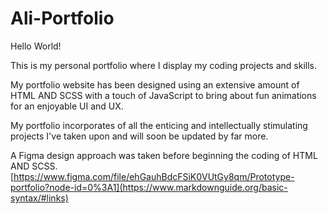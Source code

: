 # Ali-Portfolio

Hello World!

This is my personal portfolio where I display my coding projects and skills.

My portfolio website has been designed using an extensive amount of HTML AND SCSS with a touch of JavaScript to bring about fun animations for an enjoyable UI and UX.

My portfolio incorporates of all the enticing and intellectually stimulating projects I've taken upon and will soon be updated by far more.

A Figma design approach was taken before beginning the coding of HTML AND SCSS.
[https://www.figma.com/file/ehGauhBdcFSiK0VUtGy8qm/Prototype-portfolio?node-id=0%3A1](https://www.markdownguide.org/basic-syntax/#links)